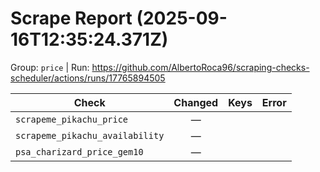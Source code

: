 # Scrape Report (2025-09-16T12:35:24.371Z)

Group: `price`  |  Run: https://github.com/AlbertoRoca96/scraping-checks-scheduler/actions/runs/17765894505

| Check | Changed | Keys | Error |
|---|:---:|:--|:--|
| `scrapeme_pikachu_price` | — |  |  |
| `scrapeme_pikachu_availability` | — |  |  |
| `psa_charizard_price_gem10` | — |  |  |
